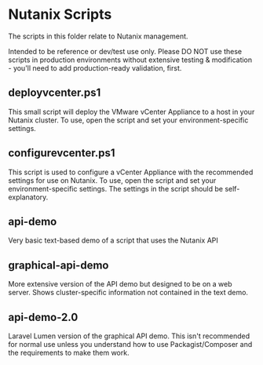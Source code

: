 # Nutanix Scripts

The scripts in this folder relate to Nutanix management.

Intended to be reference or dev/test use only.  Please DO NOT use these scripts in production environments without extensive testing & modification - you'll need to add production-ready validation, first.

## deployvcenter.ps1

This small script will deploy the VMware vCenter Appliance to a host in your Nutanix cluster.
To use, open the script and set your environment-specific settings.

## configurevcenter.ps1

This script is used to configure a vCenter Appliance with the recommended settings for use on Nutanix.
To use, open the script and set your environment-specific settings.  The settings in the script should be self-explanatory.

## api-demo

Very basic text-based demo of a script that uses the Nutanix API

## graphical-api-demo

More extensive version of the API demo but designed to be on a web server.  Shows cluster-specific information not contained in the text demo.

## api-demo-2.0

Laravel Lumen version of the graphical API demo.  This isn't recommended for normal use unless you understand how to use Packagist/Composer and the requirements to make them work.